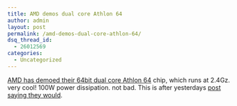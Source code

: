 ```yaml
---
title: AMD demos dual core Athlon 64
author: admin
layout: post
permalink: /amd-demos-dual-core-athlon-64/
dsq_thread_id:
  - 26012569
categories:
  - Uncategorized
---
```

[AMD has demoed their 64bit dual core Athlon 64][1] chip, which runs at 2.4Gz. very cool! 100W power dissipation. not bad. This is after yesterdays [post saying they would][2].

 [1]: http://www.informationweek.com/story/showArticle.jhtml?articleID=60402975
 [2]: http://blog.lotas-smartman.net/archive/2005/02/23/11048.aspx